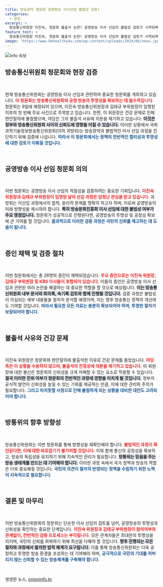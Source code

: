 ```yaml
---
title: 방송장악 청문회 공영방송 이사선임 불법성 검증!
categories:
  - 방송
excerpt: >
  방송통신위원장 이진숙, 청문회 불출석 논란! 공영방송 이사 선임의 불법성 검토가 시작되며 국회 과방위의 현장 검증이 임박했다. 여야 간 갈등 속 과방위의 발걸음은 어떤 결과를 가져올까? 클릭해 보세요!
feature_text: >
  방송통신위원장 이진숙, 청문회 불출석 논란! 공영방송 이사 선임의 불법성 검토가 시작되며 국회 과방위의 현장 검증이 임박했다. 여야 간 갈등 속 과방위의 발걸음은 어떤 결과를 가져올까? 클릭해 보세요!
image: 'https://www.behealthy4u.com/wp-content/uploads/2024/06/news.jpg'
---
```


<p><img src="https://www.behealthy4u.com/wp-content/uploads/2024/06/news.jpg" alt="info 속보" /></p>

<h2 data-ke-size="size26">방송통신위원회 청문회와 현장 검증</h2>

<p data-ke-size="size16">&nbsp;</p>

<p>현재 방송통신위원회는 공영방송 이사 선임과 관련하여 중요한 청문회를 개최하고 있습니다. <b><span style="color: #ee2323;">이 청문회는 방송통신위원회와 공영 방송의 투명성을 확보하는 데 필수적입니다.</span></b> 청문회는 9일에 예정되어 있으며, 이진숙 방송통신위원장과 김태규 부위원장이 임명된 이후의 첫 번째 주요 사건으로 주목받고 있습니다. 한편, 이 위원장은 건강 문제로 인해 현안질의에 불참했으며, 야당은 그의 불출석 사유에 의문을 제기하고 있습니다. <b><span style="background-color: #21538527;">이것은 정부와 방송통신위원회 사이의 신뢰도에 영향을 미칠 수 있습니다.</span></b> 이러한 상황에서 국회 과학기술정보방송통신위원회(이하 과방위)는 방송장악과 불법적인 이사 선임 과정을 진단하기 위해 검증에 나섭니다. <b><span style="color: #1a5490;">따라서 이 청문회에서는 정책의 전반적인 합리성과 투명성에 대한 검토가 이뤄질 것입니다.</span></b></p>

<p data-ke-size="size16">&nbsp;</p>

<h2 data-ke-size="size26">공영방송 이사 선임 청문회 의의</h2>

<p data-ke-size="size16">&nbsp;</p>

<p>이번 청문회는 공영방송 이사 선임의 적절성을 검증하려는 중요한 기회입니다. <b><span style="color: #ee2323;">이진숙 위원장과 김태규 부위원장이 임명된 날의 선임 과정은 엄청난 관심을 받고 있습니다.</span></b> 과방위는 이선임 과정에서의 법적, 윤리적 문제를 명확히 하고자 하며, 이로써 공영방송의 미래 방향성을 제시하려 합니다. <b><span style="background-color: #21538527;">특히 방송문화진흥회 이사 선임에 대한 불법성 여부가 주요 쟁점입니다.</span></b> 청문회가 성공적으로 진행된다면, 공영방송의 투명성 및 공정성 확보에 큰 기여를 할 것입니다. <b><span style="color: #1a5490;">결과적으로 이러한 검증 과정은 국민의 신뢰를 제고하는 데 도움이 됩니다.</span></b></p>

<p data-ke-size="size16">&nbsp;</p>

<h2 data-ke-size="size26">증인 채택 및 검증 절차</h2>

<p data-ke-size="size16">&nbsp;</p>

<p>이번 청문회에서는 총 28명의 증인이 채택되었습니다. <b><span style="color: #ee2323;">주요 증인으로는 이진숙 위원장, 김태규 부위원장 및 KBS 이사들이 포함되어 있습니다.</span></b> 이들의 증언은 공영방송 이사 선임과 관련된 여러 논란을 해결하는 데 중요한 역할을 할 것으로 예상됩니다. <b><span style="background-color: #21538527;">이는 방송통신위원회 내부 문서와 회의록, 속기록 검토와 함께 진행될 것입니다.</span></b> 검증 과정은 불법성이 의심되는 세부 내용들을 철저히 분석할 예정이며, 이는 향후 방송통신 정책의 개선에도 기여할 것입니다. <b><span style="color: #1a5490;">따라서 필요한 모든 자료는 충분히 확보되어야 하며, 투명한 절차가 보장되어야 합니다.</span></b></p>

<p data-ke-size="size16">&nbsp;</p>

<h2 data-ke-size="size26">불출석 사유와 건강 문제</h2>

<p data-ke-size="size16">&nbsp;</p>

<p>이진숙 위원장은 청문회와 현안질의에 불출석한 이유로 건강 문제를 들었습니다. <b><span style="color: #ee2323;">야당 측은 이 상황을 수용하지 않으며, 불출석의 진정성에 의문을 제기하고 있습니다.</span></b> 이 위원장에 대한 불신은 청문회의 신뢰성을 크게 저해할 수 있는 요소로 작용할 수 있습니다. <b><span style="background-color: #21538527;">결국 이러한 진위 여부가 청문회의 전반적인 과정에 영향을 미치게 될 것입니다.</span></b> 정부의 공식적 발언이 신뢰성을 높일 수 있는 기회를 제공하는 만큼, 이에 대한 관리와 주의가 필요합니다. <b><span style="color: #1a5490;">그리고 피치못할 사정으로 인해 불참하게 되는 상황을 대비한 대안도 고려되어야 합니다.</span></b></p>

<p data-ke-size="size16">&nbsp;</p>

<h2 data-ke-size="size26">방통위의 향후 방향성</h2>

<p data-ke-size="size16">&nbsp;</p>

<p>방송통신위원회는 이번 청문회를 통해 방향성을 재확인해야 합니다. <b><span style="color: #ee2323;">불법적인 과정이 확인된다면, 이에 대한 바로잡기가 불가피할 것입니다.</span></b> 이와 함께 통신의 공정성을 확보하고, 방송의 독립성을 유지하기 위해 지속적인 관리가 필요합니다. <b><span style="background-color: #21538527;">방통위는 믿음을 주는 방송 생태계를 만드는 데 기여해야 합니다.</span></b> 이러한 과정 속에서 국가 정책과 방송의 역할은 더욱 중요해질 것입니다. <b><span style="color: #1a5490;">국민의 의견이 철저히 반영되는 정책을 수립하기 위한 노력이 지속적으로 필요합니다.</span></b></p>

<p data-ke-size="size16">&nbsp;</p>

<h2 data-ke-size="size26">결론 및 마무리</h2>

<p data-ke-size="size16">&nbsp;</p>

<p>이번 방송통신위원회의 청문회는 단순한 이사 선임의 검토를 넘어, 공영방송의 투명성과 신뢰성을 확인하는 중요한 단계입니다. <b><span style="color: #ee2323;">이진숙 위원장과 김태규 부위원장이 참여여부와 관계없이, 전반적인 검증 프로세스는 부각됩니다.</span></b> 모든 관계자들은 최대한의 투명성을 지키며, 국민의 신뢰를 회복하기 위해 최선을 다해야 할 것입니다. <b><span style="background-color: #21538527;">향후 진행되는 모든 절차와 과정에서 철저한 법적 체계가 요구됩니다.</span></b> 이를 통해 방송통신위원회는 더욱 공정하고 투명한 방송 환경을 조성하는 데 기여해야 하며, <b><span style="color: #1a5490;">궁극적으로 국민의 기대를 저버리지 않는 신뢰할 수 있는 방송체계를 구축해야 합니다.</span></b></p>

<p data-ke-size="size16">&nbsp;</p>
생생한 뉴스, <a href="https://onioninfo.kr" rel="dofollow">onioninfo.kr</a>


